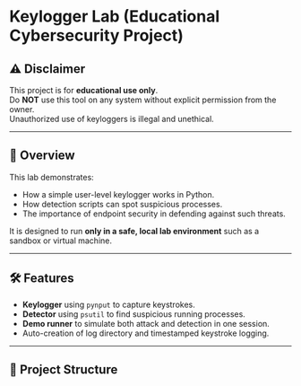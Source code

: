 # Keylogger Lab (Educational Cybersecurity Project)

## ⚠️ Disclaimer
This project is for **educational use only**.  
Do **NOT** use this tool on any system without explicit permission from the owner.  
Unauthorized use of keyloggers is illegal and unethical.

---

## 📌 Overview
This lab demonstrates:
- How a simple user-level keylogger works in Python.
- How detection scripts can spot suspicious processes.
- The importance of endpoint security in defending against such threats.

It is designed to run **only in a safe, local lab environment** such as a sandbox or virtual machine.

---

## 🛠 Features
- **Keylogger** using `pynput` to capture keystrokes.
- **Detector** using `psutil` to find suspicious running processes.
- **Demo runner** to simulate both attack and detection in one session.
- Auto-creation of log directory and timestamped keystroke logging.

---

## 📂 Project Structure
